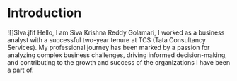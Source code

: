 # Introduction

![]SIva.jfif
Hello, I am Siva Krishna Reddy Golamari, I worked as a business analyst with a successful two-year tenure at TCS (Tata Consultancy Services). My professional journey has been marked by a passion for analyzing complex business challenges, driving informed decision-making, and contributing to the growth and success of the organizations I have been a part of.
